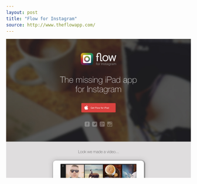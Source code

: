 ```yaml
---
layout: post
title: "Flow for Instagram"
source: http://www.theflowapp.com/
---
```


<img src="/screenshots/flow-for-instagram.jpg">
